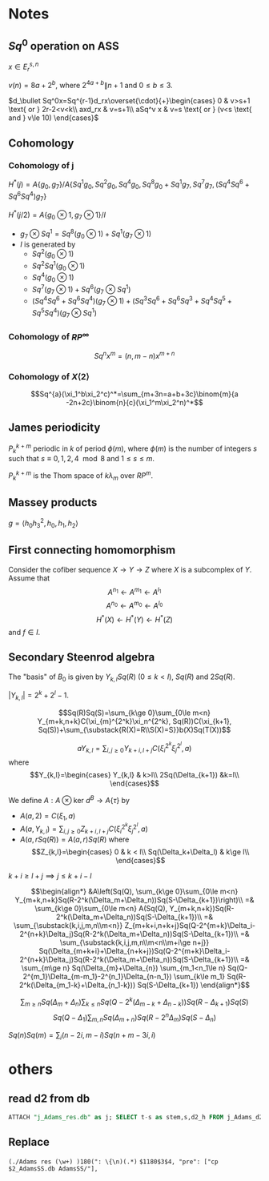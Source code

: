 # Notes
## $Sq^0$ operation on ASS
$x\in E_r^{s,n}$

$v(n)=8a+2^b$, where $2^{4a+b}\|n+1$ and $0\le b\le 3$.

$d_\bullet Sq^0x=Sq^{r-1}d_rx\overset{\cdot}{+}\begin{cases}
0 & v>s+1 \text{ or } 2r-2<v<k\\
axd_rx & v=s+1\\
aSq^v x & v=s \text{ or } (v<s \text{ and } v\le 10)
\end{cases}$

## Cohomology
### Cohomology of j
$H^*(j)=A\{g_0,g_7\}/A\{Sq^1g_0,Sq^2g_0,Sq^4g_0,Sq^8g_0+Sq^1g_7,Sq^7g_7,(Sq^4Sq^6+Sq^6Sq^4)g_7\}$

$H^*(j/2)=A\{g_0\otimes 1, g_7\otimes 1\}/I$

* $g_7\otimes Sq^1=Sq^8(g_0\otimes 1)+Sq^1(g_7\otimes 1)$
* $I$ is generated by
    * $Sq^2(g_0\otimes 1)$
    * $Sq^2Sq^1(g_0\otimes 1)$
    * $Sq^4(g_0\otimes 1)$
    * $Sq^7(g_7\otimes 1)+Sq^6(g_7\otimes Sq^1)$
    * $(Sq^4Sq^6+Sq^6Sq^4)(g_7\otimes 1) + (Sq^3Sq^6+Sq^6Sq^3+Sq^4Sq^5+Sq^5Sq^4)(g_7\otimes Sq^1)$

### Cohomology of $RP^\infty$
$$Sq^n x^m=(n,m-n)x^{m+n}$$

### Cohomology of $X\langle 2\rangle$
$$Sq^{a}(\xi_1^b\xi_2^c)^*=\sum_{m+3n=a+b+3c}\binom{m}{a -2n+2c}\binom{n}{c}(\xi_1^m\xi_2^n)^*$$

## James periodicity
$P_k^{k+m}$ periodic in $k$ of period $\phi(m)$, where $\phi(m)$ is the number of integers $s$ such that $s\equiv 0,1,2,4\mod 8$ and $1\le s\le m$.

$P_k^{k+m}$ is the Thom space of $k\lambda_m$ over $RP^m$.

## Massey products
$g=\langle h_0h_3^2,h_0,h_1,h_2\rangle$


## First connecting homomorphism
Consider the cofiber sequence $X\to Y\to Z$ where $X$ is a subcomplex of $Y$.
Assume that
$$A^{n_1}\longleftarrow A^{m_1}\longleftarrow A^{l_1}$$
$$A^{n_0}\longleftarrow A^{m_0}\longleftarrow A^{l_0}$$
$$H^*(X)\longleftarrow H^*(Y)\longleftarrow H^*(Z)$$
and $f\in I$.

## Secondary Steenrod algebra
The "basis" of $B_0$ is given by $Y_{k,l}Sq(R)$ ($0\le k < l$), $Sq(R)$ and $2Sq(R)$.

$|Y_{k,l}|=2^k+2^l-1$.

$$Sq(R)Sq(S)=\sum_{k\ge 0}\sum_{0\le m<n} Y_{m+k,n+k}C(\xi_{m}^{2^k}\xi_n^{2^k}, Sq(R))C(\xi_{k+1}, Sq(S))+\sum_{\substack{R(X)=R\\S(X)=S}}b(X)Sq(T(X))$$

$$aY_{k,l}=\sum_{i,j\ge 0} Y_{k+i,l+j}C(\xi_i^{2^k}\xi_j^{2^l}, a)$$
where
$$Y_{k,l}=\begin{cases}
Y_{k,l} & k>l\\
2Sq(\Delta_{k+1}) &k=l\\
\end{cases}$$

We define $A: A\otimes \mathrm{ker}~ d^B\to A\{\tau\}$ by
* $A(a, 2)=C(\xi_1, a)$
* $A(a, Y_{k,l})=\sum_{i,j\ge 0} Z_{k+i,l+j}C(\xi_i^{2^k}\xi_j^{2^l}, a)$
* $A(a, rSq(R))=A(a, r)Sq(R)$
where 
$$Z_{k,l}=\begin{cases}
0 & k < l\\
Sq(\Delta_k+\Delta_l) & k\ge l\\
\end{cases}$$

$k+i\ge l+j\implies j \le k+i-l$

$$\begin{align*}
&A\left(Sq(Q), \sum_{k\ge 0}\sum_{0\le m<n} Y_{m+k,n+k}Sq(R-2^k(\Delta_m+\Delta_n))Sq(S-\Delta_{k+1})\right)\\
=& \sum_{k\ge 0}\sum_{0\le m<n} A(Sq(Q), Y_{m+k,n+k})Sq(R-2^k(\Delta_m+\Delta_n))Sq(S-\Delta_{k+1})\\
=& \sum_{\substack{k,i,j,m,n\\m<n}} Z_{m+k+i,n+k+j}Sq(Q-2^{m+k}\Delta_i-2^{n+k}\Delta_j)Sq(R-2^k(\Delta_m+\Delta_n))Sq(S-\Delta_{k+1})\\
=& \sum_{\substack{k,i,j,m,n\\m<n\\m+i\ge n+j}} Sq(\Delta_{m+k+i}+\Delta_{n+k+j})Sq(Q-2^{m+k}\Delta_i-2^{n+k}\Delta_j)Sq(R-2^k(\Delta_m+\Delta_n))Sq(S-\Delta_{k+1})\\
=& \sum_{m\ge n} Sq(\Delta_{m}+\Delta_{n}) \sum_{m_1<n_1\le n} Sq(Q-2^{m_1}\Delta_{m-m_1}-2^{n_1}\Delta_{n-n_1}) \sum_{k\le m_1} Sq(R-2^k(\Delta_{m_1-k}+\Delta_{n_1-k})) Sq(S-\Delta_{k+1})
\end{align*}$$

$$\sum_{m\ge n} Sq(\Delta_{m}+\Delta_{n}) \sum_{k\le n} Sq(Q-2^{k}(\Delta_{m-k}+\Delta_{n-k})) Sq(R-\Delta_{k+1}) Sq(S)$$
$$Sq(Q-\Delta_1)\sum_{m,n} Sq(\Delta_{m+n}) Sq(R-2^n\Delta_{m}) Sq(S-\Delta_n)$$

$Sq(n)Sq(m)=\sum_i (n-2i, m-i)Sq(n+m-3i, i)$



# others
## read d2 from db
```sql
ATTACH "j_Adams_res.db" as j; SELECT t-s as stem,s,d2_h FROM j_Adams_d2 LEFT JOIN j_Adams_res_generators USING (id) ORDER BY stem,s;
```

## Replace
`(./Adams res (\w+) )180(": \{\n)(.*)`
`$1180$3$4, "pre": ["cp $2_AdamsSS.db AdamsSS/"],`

